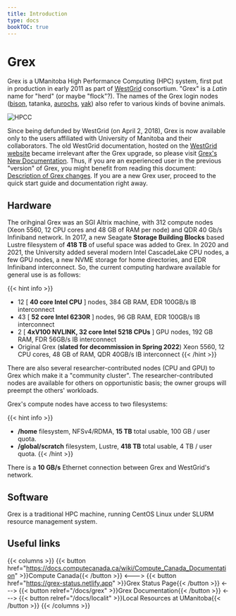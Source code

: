 ```yaml
---
title: Introduction
type: docs
bookTOC: true
---
```


# Grex

Grex is a UManitoba High Performance Computing (HPC) system, first put in production in early 2011 as part of [WestGrid](https://www.westgrid.ca/ "WestGrid") consortium. "Grex" is a _Latin_ name for "herd" (or maybe "flock"?). The names of the Grex login nodes ([bison](https://en.wikipedia.org/wiki/Bison "Bison"), tatanka, [aurochs](https://en.wikipedia.org/wiki/Aurochs "Aurochs"), [yak](https://en.wikipedia.org/wiki/Yak "Yak")) also refer to various kinds of bovine animals.

![HPCC](grex-room-2020.png)

Since being defunded by WestGrid (on April 2, 2018), Grex is now available only to the users affiliated with University of Manitoba and their collaborators. The old WestGrid documentation, hosted on the [WestGrid website](https://www.westgrid.ca "WestGrid") became irrelevant after the Grex upgrade, so please visit [Grex's New Documentation](./docs/grex). Thus, if you are an experienced user in the previous "version" of Grex, you might benefit from reading this document: [Description of Grex changes](./docs/longread/). If you are a new Grex user, proceed to the quick start guide and documentation right away.

## Hardware 

The orihginal Grex was an SGI Altrix machine, with 312 compute nodes (Xeon 5560, 12 CPU cores and 48 GB of RAM per node) and QDR 40 Gb/s Infiniband network. In 2017, a new Seagate **Storage Building Blocks** based Lustre filesystem of **418 TB** of useful space was added to Grex. In 2020 and 2021, the University added several modern Intel CascadeLake CPU nodes, a few GPU nodes, a new NVME storage for home directories, and EDR Infiniband interconnect. So, the current computing hardware available for general use is as follows:

{{< hint info >}}
- 12 [ __40 core Intel CPU__ ] nodes, 384 GB RAM, EDR 100GB/s IB interconnect
- 43 [ __52 core Intel 6230R__ ] nodes, 96 GB RAM, EDR 100GB/s IB interconnect
- 2 [ __4xV100 NVLINK, 32 core Intel 5218 CPUs__ ] GPU nodes, 192 GB RAM, FDR 56GB/s IB interconnect
- Original Grex (**slated for decommission in Spring 2022**) Xeon 5560, 12 CPU cores, 48 GB of RAM, QDR 40GB/s IB interconnect
{{< /hint >}}

There are also  several researcher-contributed nodes (CPU and GPU) to Grex which make it a "community cluster". The researcher-contributed nodes are available for others on opportunistic basis; the owner groups will preempt the others' workloads.

Grex's compute nodes have access to two filesystems: 

{{< hint info >}}
- __/home__ filesystem, NFSv4/RDMA, **15 TB** total usable, 100 GB / user quota.
- __/global/scratch__ filesystem, Lustre, **418 TB** total usable, 4 TB / user quota.
{{< /hint >}}

There is a **10 GB/s** Ethernet connection between Grex and WestGrid's network.

## Software

Grex is a traditional HPC machine, running CentOS Linux under SLURM resource management system.

## Useful links

{{< columns >}}
{{< button href="https://docs.computecanada.ca/wiki/Compute_Canada_Documentation" >}}Compute Canada{{< /button >}}
<--->
{{< button href="https://grex-status.netlify.app" >}}Grex Status Page{{< /button >}}
<--->
{{< button relref="/docs/grex"  >}}Grex Documentation{{< /button >}}
<--->
{{< button relref="/docs/localit"  >}}Local Resources at UManitoba{{< /button >}}
{{< /columns >}}
